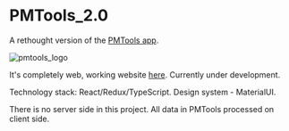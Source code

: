 # PMTools_2.0
A rethought version of the [PMTools app](https://github.com/I194/PMTools).

![pmtools_logo](https://user-images.githubusercontent.com/49840874/158228992-18caffaf-8dd7-47b5-b84e-ae87cf05d258.png)

It's completely web, working website [here](https://pmtools.vercel.app/). Currently under development. 

Technology stack: React/Redux/TypeScript. Design system - MaterialUI. 

There is no server side in this project. All data in PMTools processed on client side.
